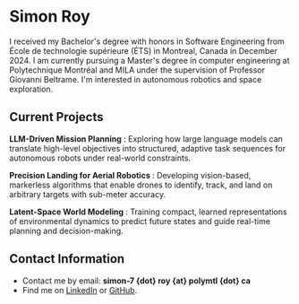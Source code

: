 # Simon Roy

I received my Bachelor's degree with honors in Software Engineering from École de technologie supérieure (ÉTS) in Montreal, Canada in December 2024. I am currently pursuing a Master's degree in computer engineering at Polytechnique Montréal and MILA under the supervision of Professor Giovanni Beltrame. I'm interested in autonomous robotics and space exploration.

## Current Projects

**LLM-Driven Mission Planning** :
Exploring how large language models can translate high-level objectives into structured, adaptive task sequences for autonomous robots under real-world constraints.

**Precision Landing for Aerial Robotics** :
Developing vision-based, markerless algorithms that enable drones to identify, track, and land on arbitrary targets with sub-meter accuracy.

**Latent-Space World Modeling** :
Training compact, learned representations of environmental dynamics to predict future states and guide real-time planning and decision-making.

## Contact Information

- Contact me by email: **simon-7 {dot} roy {at} polymtl {dot} ca**
- Find me on [LinkedIn](https://www.linkedin.com/in/simonroy99/) or [GitHub](https://github.com/SimonR99).

